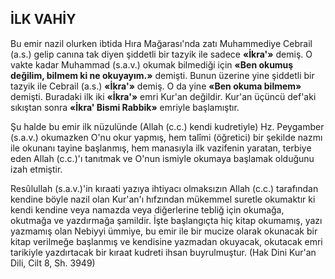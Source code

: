 ## İLK VAHİY

Bu emir nazil olurken ibtida Hıra Mağarası'nda zatı Muhammediye Cebrail (a.s.) gelip ca­nına tak diyen şiddetli bir tazyik ile sadece **«İkra'»** demiş. O vakte kadar Muhammad (s.a.v.) oku­mak bilmediği için **«Ben okumuş değilim, bilmem ki ne okuyayım.»** demişti. Bunun üzerine yine şiddetli bir tazyik ile Cebrail (a.s.) **«İkra'»** demiş. O da yine **«Ben okuma bilmem»** demişti. Buradaki ilk iki **«İkra'»** emri Kur'an değildir. Kur'an üçüncü def'aki sıkıştan sonra **«İkra' Bismi Rabbik»** emriyle başlamıştır.

Şu halde bu emir ilk nüzulünde (Allah (c.c.) kendi kudretiyle) Hz. Peygamber (s.a.v.) okumazken O'nu okur yapmış, hem talîmi (öğretici) bir şekilde nazmı ile okunanı tayine başlanmış, hem manasıyla ilk vazifenin yaratan, terbiye eden Allah (c.c.)'ı tanıtmak ve O'nun ismiyle okuma­ya başlamak olduğunu izah etmiştir.

Resûlullah (s.a.v.)'in kıraati yazıya ihtiya­cı olmaksızın Allah (c.c.) tarafından kendine böyle nazil olan Kur'an'ı hıfzından mükemmel suretle okumaktır ki kendi kendine veya na­mazda veya diğerlerine tebliğ için okumağa, okutmağa ve yazdırmağa şamildir. İşte başlan­gıçta hiç kitap okumamış, yazı yazmamış olan Nebiyyi ümmiye, bu emir ile bir mucize olarak okunacak bir kitap verilmeğe başlanmış ve ken­disine yazmadan okuyacak, okutacak emri tari­kiyle yazdırtacak bir kıraat kudreti ihsan buyrulmuştur. (Hak Dini Kur'an Dili, Cilt 8, Sh. 3949)
